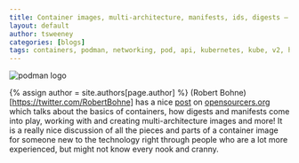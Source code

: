 ```yaml
---
title: Container images, multi-architecture, manifests, ids, digests – what’s behind? 
layout: default
author: tsweeney 
categories: [blogs]
tags: containers, podman, networking, pod, api, kubernetes, kube, v2, hpc, windows, mac
---
```

![podman logo](https://podman.io/images/podman.svg)

{% assign author = site.authors[page.author] %}
(Robert Bohne)[https://twitter.com/RobertBohne] has a nice [post](https://www.opensourcerers.org/2020/11/16/container-images-multi-architecture-manifests-ids-digests-whats-behind/) on
[opensourcers.org](https://www.opensourcerers.org) which talks about the basics of containers, how digests and manifests come into play,
working with and creating  multi-architecture images and more!  It is a really nice discussion of all the pieces and parts of a container image for someone new to the technology right through 
people who are a lot more experienced, but might not know every nook and cranny.
